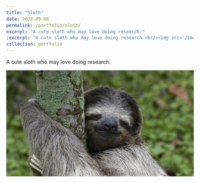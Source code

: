```yaml
---
title: "Sloth"
date: 2022-09-08
permalink: /portfolio/sloth/
excerpt: "A cute sloth who may love doing research."
;excerpt: "A cute sloth who may love doing research.<br/><img src='/images/cute.jpg'>"
collection: portfolio
---
```


A cute sloth who may love doing research. 

![A cute sloth](/images/cute.jpg "A cute sloth")   
